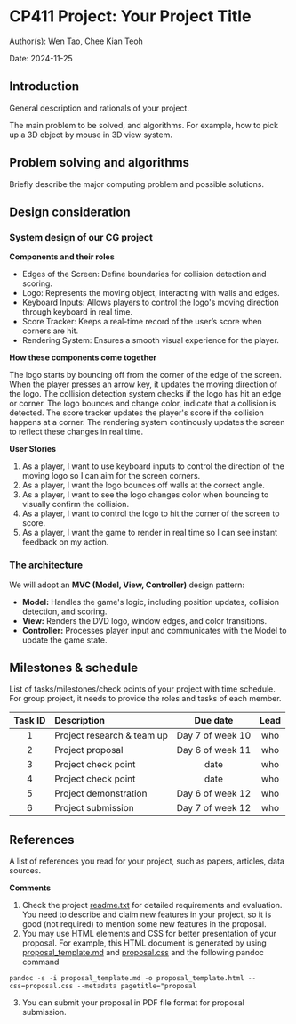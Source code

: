 # CP411 Project: Your Project Title

Author(s): Wen Tao, Chee Kian Teoh

Date: 2024-11-25


## Introduction

General description and rationals of your project. 

The main problem to be solved, and algorithms. For example, how to pick up a 3D object by mouse in 3D view system.  
 
## Problem solving and algorithms

Briefly describe the major computing problem and possible solutions.  

## Design consideration 

### System design of our CG project

**Components and their roles**

- Edges of the Screen: Define boundaries for collision detection and scoring.
- Logo: Represents the moving object, interacting with walls and edges.
- Keyboard Inputs: Allows players to control the logo's moving direction through keyboard in real time.
- Score Tracker: Keeps a real-time record of the user’s score when corners are hit.
- Rendering System: Ensures a smooth visual experience for the player.

**How these components come together**

The logo starts by bouncing off from the corner of the edge of the screen. When the player presses an arrow key, it updates the moving direction of the logo. The collision detection system checks if the logo has hit an edge or corner. The logo bounces and change color, indicate that a collision is detected. The score tracker updates the player's score if the collision happens at a corner. The rendering system continously updates the screen to reflect these changes in real time.

**User Stories**

1. As a player, I want to use keyboard inputs to control the direction of the moving logo so I can aim for the screen corners.
2. As a player, I want the logo bounces off walls at the correct angle.
3. As a player, I want to see the logo changes color when bouncing to visually confirm the collision.
4. As a player, I want to control the logo to hit the corner of the screen to score.
5. As a player, I want the game to render in real time so I can see instant feedback on my action.


### The architecture

We will adopt an **MVC (Model, View, Controller)** design pattern:  

- **Model:** Handles the game's logic, including position updates, collision detection, and scoring.  
- **View:** Renders the DVD logo, window edges, and color transitions.  
- **Controller:** Processes player input and communicates with the Model to update the game state.  


## Milestones & schedule

List of tasks/milestones/check points of your project with time schedule. For group project, it needs to provide the roles and tasks of each member.


| Task ID | Description   |  Due date | Lead   |  
| :----:  | :------------ | :-----:   | :------: |  
|  1      | Project research & team up | Day 7 of week 10 | who | 
|  2      | Project proposal | Day 6 of week 11 | who |
|  3      | Project check point  | date | who  |
|  4      | Project check point  | date  | who  |
|  5      | Project demonstration | Day 6 of week 12 | who  |
|  6      | Project submission | Day 7 of week 12 | who   |



## References

A list of references you read for your project, such as papers, articles, data sources. 


**Comments**

1. Check the project [readme.txt](readme.txt) for detailed requirements and evaluation. You need to describe and claim new features in your project, so it is good (not required) to mention some new features in the proposal. 
2. You may use HTML elements and CSS for better presentation of your proposal. For example, this HTML document is generated by using [proposal_template.md](proposal_template.md) and  [proposal.css](proposal.css) and the following pandoc command   

~~~
pandoc -s -i proposal_template.md -o proposal_template.html --css=proposal.css --metadata pagetitle="proposal
~~~

3. You can submit your proposal in PDF file format for proposal submission. 
